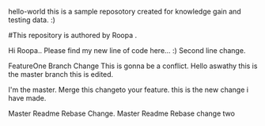 hello-world
this is a sample reposotory created for knowledge gain and testing data. :)

#This repository is authored by Roopa .

Hi Roopa.. Please find my new line of code here... :)
Second line change.

FeatureOne Branch Change
This is gonna be a conflict.
Hello aswathy
this is the master branch this is edited. 

I'm the master. Merge this changeto your feature.
this is the new change i have made.

Master Readme Rebase Change.
Master Readme Rebase change two
